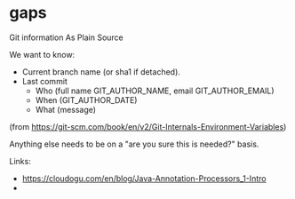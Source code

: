 # gaps

Git information As Plain Source

We want to know:

* Current branch name (or sha1 if detached).
* Last commit
  * Who (full name GIT_AUTHOR_NAME, email GIT_AUTHOR_EMAIL)
  * When (GIT_AUTHOR_DATE)
  * What (message)

(from https://git-scm.com/book/en/v2/Git-Internals-Environment-Variables)

Anything else needs to be on a "are you sure this is needed?" basis.

Links:

* https://cloudogu.com/en/blog/Java-Annotation-Processors_1-Intro
* 